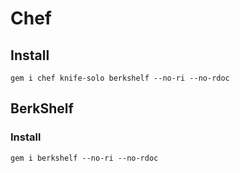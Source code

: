 # Chef

## Install
```
gem i chef knife-solo berkshelf --no-ri --no-rdoc
```  
## BerkShelf  
###  Install  
```
gem i berkshelf --no-ri --no-rdoc
```  

